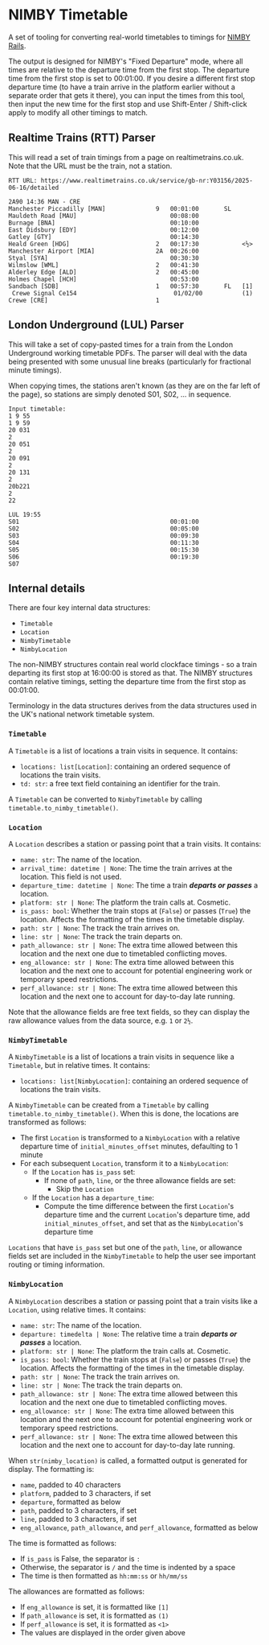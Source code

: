 # NIMBY Timetable

A set of tooling for converting real-world timetables to timings for [NIMBY Rails](https://store.steampowered.com/app/1134710/NIMBY_Rails/).

The output is designed for NIMBY's "Fixed Departure" mode, where all times
are relative to the departure time from the first stop. The departure time
from the first stop is set to 00:01:00. If you desire a different first
stop departure time (to have a train arrive in the platform earlier without
a separate order that gets it there), you can input the times from this
tool, then input the new time for the first stop and use Shift-Enter / 
Shift-click apply to modify all other timings to match.

## Realtime Trains (RTT) Parser

This will read a set of train timings from a page on realtimetrains.co.uk.
Note that the URL must be the train, not a station. 

```
RTT URL: https://www.realtimetrains.co.uk/service/gb-nr:Y03156/2025-06-16/detailed

2A90 14:36 MAN - CRE
Manchester Piccadilly [MAN]              9   00:01:00       SL
Mauldeth Road [MAU]                          00:08:00
Burnage [BNA]                                00:10:00
East Didsbury [EDY]                          00:12:00
Gatley [GTY]                                 00:14:30
Heald Green [HDG]                        2   00:17:30            <½>
Manchester Airport [MIA]                 2A  00:26:00
Styal [SYA]                                  00:30:30
Wilmslow [WML]                           2   00:41:30
Alderley Edge [ALD]                      2   00:45:00
Holmes Chapel [HCH]                          00:53:00
Sandbach [SDB]                           1   00:57:30       FL   [1]
 Crewe Signal Ce154                           01/02/00           (1)
Crewe [CRE]                              1
```

## London Underground (LUL) Parser

This will take a set of copy-pasted times for a train from the London
Underground working timetable PDFs. The parser will deal with the data
being presented with some unusual line breaks (particularly for fractional
minute timings).

When copying times, the stations aren't known (as they are on the far left
of the page), so stations are simply denoted S01, S02, ... in sequence.

```
Input timetable:
1 9 55
1 9 59
20 031
2
20 051
2
20 091
2
20 131
2
20b221
2
22

LUL 19:55
S01                                          00:01:00
S02                                          00:05:00
S03                                          00:09:30
S04                                          00:11:30
S05                                          00:15:30
S06                                          00:19:30
S07
```

## Internal details

There are four key internal data structures:
* `Timetable`
* `Location`
* `NimbyTimetable`
* `NimbyLocation`

The non-NIMBY structures contain real world clockface timings - so a train
departing its first stop at 16:00:00 is stored as that. The NIMBY
structures contain relative timings, setting the departure time from the
first stop as 00:01:00.

Terminology in the data structures derives from the data structures used
in the UK's national network timetable system.

### `Timetable`

A `Timetable` is a list of locations a train visits in sequence. It
contains:
* `locations: list[Location]`: containing an ordered sequence of locations the
  train visits.
* `td: str`: a free text field containing an identifier for the train.

A `Timetable` can be converted to `NimbyTimetable` by calling
`timetable.to_nimby_timetable()`.

### `Location`

A `Location` describes a station or passing point that a train visits.
It contains:
* `name: str`: The name of the location.
* `arrival_time: datetime | None`: The time the train arrives at the
  location. This field is not used.
* `departure_time: datetime | None`: The time a train ***departs or***
  ***passes*** a location.
* `platform: str | None`: The platform the train calls at. Cosmetic.
* `is_pass: bool`: Whether the train stops at (`False`) or passes
  (`True`) the location. Affects the formatting of the times in the
  timetable display.
* `path: str | None`: The track the train arrives on.
* `line: str | None`: The track the train departs on.
* `path_allowance: str | None`: The extra time allowed between this
  location and the next one due to timetabled conflicting moves.
* `eng_allowance: str | None`: The extra time allowed between this
  location and the next one to account for potential engineering
  work or temporary speed restrictions.
* `perf_allowance: str | None`: The extra time allowed between this
  location and the next one to account for day-to-day late running.

Note that the allowance fields are free text fields, so they can
display the raw allowance values from the data source, e.g.
`1` or `2½`.

### `NimbyTimetable`

A `NimbyTimetable` is a list of locations a train visits in sequence
like a `Timetable`, but in relative times. It contains:
* `locations: list[NimbyLocation]`: containing an ordered sequence of locations the
  train visits.

A `NimbyTimetable` can be created from a `Timetable` by calling
`timetable.to_nimby_timetable()`. When this is done, the locations are
transformed as follows:
* The first `Location` is transformed to a `NimbyLocation` with a 
  relative departure time of `initial_minutes_offset` minutes,
  defaulting to 1 minute
* For each subsequent `Location`, transform it to a `NimbyLocation`:
  * If the `Location` has `is_pass` set:
    * If none of `path`, `line`, or the three allowance fields are set:
      * Skip the `Location`
  * If the `Location` has a `departure_time`:
    * Compute the time difference between the first `Location`'s departure
      time and the current `Location`'s departure time, add 
      `initial_minutes_offset`, and set that as the `NimbyLocation`'s
      departure time

`Locations` that have `is_pass` set but one of the `path`, `line`, or
allowance fields set are included in the `NimbyTimetable` to help the
user see important routing or timing information.

### `NimbyLocation`
A `NimbyLocation` describes a station or passing point that a train visits
like a `Location`, using relative times. It contains:
* `name: str`: The name of the location.
* `departure: timedelta | None`: The relative time a train ***departs or***
  ***passes*** a location.
* `platform: str | None`: The platform the train calls at. Cosmetic.
* `is_pass: bool`: Whether the train stops at (`False`) or passes
  (`True`) the location. Affects the formatting of the times in the
  timetable display.
* `path: str | None`: The track the train arrives on.
* `line: str | None`: The track the train departs on.
* `path_allowance: str | None`: The extra time allowed between this
  location and the next one due to timetabled conflicting moves.
* `eng_allowance: str | None`: The extra time allowed between this
  location and the next one to account for potential engineering
  work or temporary speed restrictions.
* `perf_allowance: str | None`: The extra time allowed between this
  location and the next one to account for day-to-day late running.

When `str(nimby_location)` is called, a formatted output is generated
for display. The formatting is:
* `name`, padded to 40 characters
* `platform`, padded to 3 characters, if set
* `departure`, formatted as below
* `path`, padded to 3 characters, if set
* `line`, padded to 3 characters, if set
* `eng_allowance`, `path_allowance`, and `perf_allowance`, formatted as
  below

The time is formatted as follows:
* If `is_pass` is False, the separator is `:`
* Otherwise, the separator is `/` and the time is indented by a space
* The time is then formatted as `hh:mm:ss` or `hh/mm/ss`

The allowances are formatted as follows:
* If `eng_allowance` is set, it is formatted like `[1]`
* If `path_allowance` is set, it is formatted as `(1)`
* If `perf_allowance` is set, it is formatted as `<1>`
* The values are displayed in the order given above
